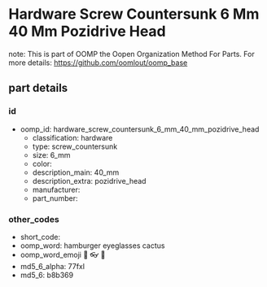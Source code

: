 # Hardware Screw Countersunk 6 Mm 40 Mm Pozidrive Head  

note: This is part of OOMP the Oopen Organization Method For Parts. For more details: https://github.com/oomlout/oomp_base

##  part details





### id
* oomp_id: hardware_screw_countersunk_6_mm_40_mm_pozidrive_head
  * classification: hardware
  * type: screw_countersunk
  * size: 6_mm
  * color: 
  * description_main: 40_mm
  * description_extra: pozidrive_head
  * manufacturer: 
  * part_number: 

### other_codes
* short_code: 
* oomp_word: hamburger eyeglasses cactus
* oomp_word_emoji :hamburger: :eyeglasses: :cactus:
* md5_6_alpha: 77fxl
* md5_6: b8b369